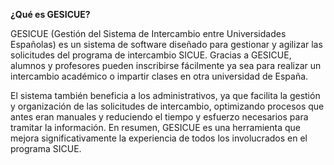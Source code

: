 **¿Qué es GESICUE?**

GESICUE (Gestión del Sistema de Intercambio entre Universidades Españolas) es un sistema de software diseñado para gestionar y agilizar las solicitudes del programa de intercambio SICUE. Gracias a GESICUE, alumnos y profesores pueden inscribirse fácilmente ya sea para realizar un intercambio académico o impartir clases en otra universidad de España.

El sistema también beneficia a los administrativos, ya que facilita la gestión y organización de las solicitudes de intercambio, optimizando procesos que antes eran manuales y reduciendo el tiempo y esfuerzo necesarios para tramitar la información. En resumen, GESICUE es una herramienta que mejora significativamente la experiencia de todos los involucrados en el programa SICUE.
